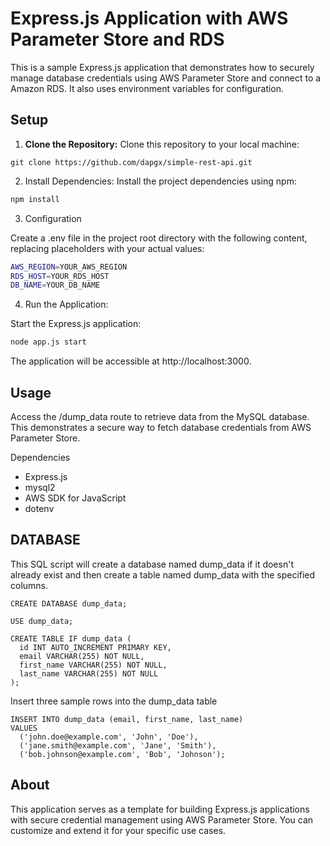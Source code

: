 # Express.js Application with AWS Parameter Store and RDS

This is a sample Express.js application that demonstrates how to securely manage database credentials using AWS Parameter Store and connect to a Amazon RDS. It also uses environment variables for configuration.

## Setup

1. **Clone the Repository:** Clone this repository to your local machine:

```
git clone https://github.com/dapgx/simple-rest-api.git
```

2. Install Dependencies: Install the project dependencies using npm:

```bash
npm install
```

3. Configuration

Create a .env file in the project root directory with the following content, replacing placeholders with your actual values:

```bash
AWS_REGION=YOUR_AWS_REGION
RDS_HOST=YOUR_RDS_HOST
DB_NAME=YOUR_DB_NAME
```

4. Run the Application:

Start the Express.js application:
```bash
node app.js start
```

The application will be accessible at http://localhost:3000.

## Usage

Access the /dump_data route to retrieve data from the MySQL database. This demonstrates a secure way to fetch database credentials from AWS Parameter Store.

Dependencies
- Express.js
- mysql2
- AWS SDK for JavaScript
- dotenv

## DATABASE

This SQL script will create a database named dump_data if it doesn't already exist and then create a table named dump_data with the specified columns.

```
CREATE DATABASE dump_data;

USE dump_data;

CREATE TABLE IF dump_data (
  id INT AUTO_INCREMENT PRIMARY KEY,
  email VARCHAR(255) NOT NULL,
  first_name VARCHAR(255) NOT NULL,
  last_name VARCHAR(255) NOT NULL
);
```

Insert three sample rows into the dump_data table

```
INSERT INTO dump_data (email, first_name, last_name)
VALUES
  ('john.doe@example.com', 'John', 'Doe'),
  ('jane.smith@example.com', 'Jane', 'Smith'),
  ('bob.johnson@example.com', 'Bob', 'Johnson');
```

## About
This application serves as a template for building Express.js applications with secure credential management using AWS Parameter Store. You can customize and extend it for your specific use cases.

